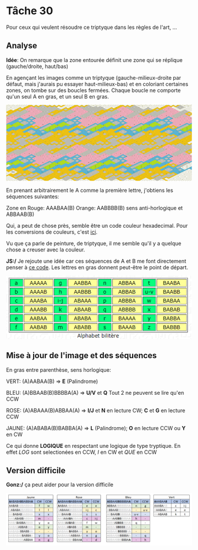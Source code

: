 
# Tâche 30

Pour ceux qui veulent résoudre ce triptyque dans les règles de l'art, ...

## Analyse

**Idée**:
On remarque que la zone entourée définit une zone qui se réplique (gauche/droite, haut/bas) 

En agençant les images comme un triptyque (gauche-milieux-droite par défaut, mais j'aurais pu essayer haut-milieux-bas)
et en coloriant certaines zones, on tombe sur des boucles fermées. Chaque boucle ne comporte qu'un seul A en gras, et un seul B en gras.

![Puzzle complete](Puzzle-30-02-small.png)

En prenant arbitrairement le A comme la première lettre, j'obtiens les séquences suivantes:

Zone en Rouge:  AAABAA(B) 
Orange: AABBBB(B) sens anti-horlogique et ABBAAB(B) 

Qui, a peut de chose près, semble être un code couleur hexadecimal. Pour les conversions de couleurs, c'est [ici](https://www.w3schools.com/colors/colors_hexadecimal.asp).


Vu que ça parle de peinture, de triptyque, il me semble qu'il y a quelque chose a creuser avec la couleur.

**JS:/** Je rejoute une idée car ces séquences de A et B me font directement penser à [ce code](https://www.apprendre-en-ligne.net/crypto/stegano/bilitere.html). Les lettres en gras donnent peut-être le point de départ.

![Alphabet biliere](30_BACON.png)


## Mise à jour de l'image et des séquences

En gras entre parenthèse, sens horlogique:

VERT: (A)AABAA(B) => **E** (Palindrome)

BLEU: (A)BBAAB(B)BBBBA(A) => **U/V** et **Q** Tout 2 ne peuvent se lire qu'en CCW

ROSE: (A)ABAAA(B)ABBAA(A) => **I/J** et **N** en lecture CW; **C** et **G** en lecture CCW

JAUNE: (A)ABABA(B)BABBA(A) => **L** (Palindrome); **O** en lecture CCW ou **Y** en CW
 
 Ce qui donne **LOGIQUE** en respectant une logique de type tryptique. En effet *LOG* sont selectionées en CCW, *I* en CW et *QUE* en CCW


## Version difficile
**Gonz:/** ça peut aider pour la version difficile

![30 hard version - idea](30.png) 
